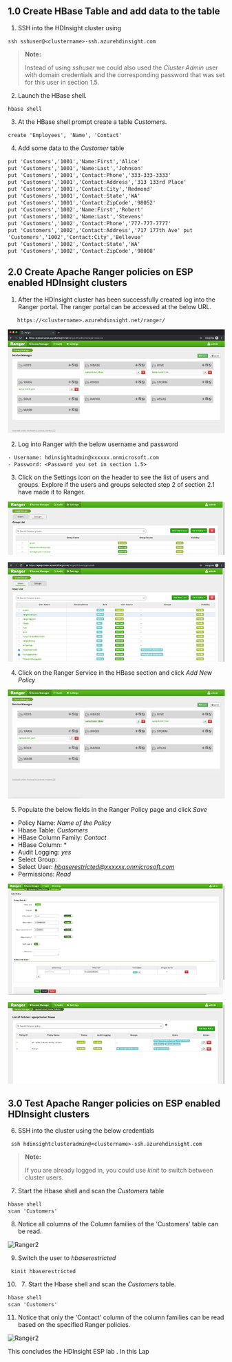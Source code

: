 ## 1.0 Create HBase Table and add data to the  table

1. SSH into the HDInsight cluster using 
 ````
 ssh sshuser@<clustername>-ssh.azurehdinsight.com
````
>**Note:**
> 
>Instead of using *sshuser* we could also used the *Cluster Admin* user with domain credentials and the corresponding password that was set for this user in section 1.5.

2. Launch the HBase shell.
```
hbase shell
```
3. At the HBase shell prompt create a table *Customers*.

```
create 'Employees', 'Name', 'Contact' 
```
4. Add some data to the *Customer* table 
```
put 'Customers','1001','Name:First','Alice' 
put 'Customers','1001','Name:Last','Johnson' 
put 'Customers','1001','Contact:Phone','333-333-3333'
put 'Customers','1001','Contact:Address','313 133rd Place' 
put 'Customers','1001','Contact:City','Redmond' 
put 'Customers','1001','Contact:State','WA' 
put 'Customers','1001','Contact:ZipCode','98052' 
put 'Customers','1002','Name:First','Robert' 
put 'Customers','1002','Name:Last','Stevens' 
put 'Customers','1002','Contact:Phone','777-777-7777' 
put 'Customers','1002','Contact:Address','717 177th Ave' put 'Customers','1002','Contact:City','Bellevue' 
put 'Customers','1002','Contact:State','WA' 
put 'Customers','1002','Contact:ZipCode','98008'
```


## 2.0 Create Apache Ranger policies on ESP enabled HDInsight clusters

1. After the HDInsight cluster has been successfully created log into the Ranger portal. The ranger portal can be accessed at the below URL. 

````
   https://<clustername>.azurehdinsight.net/ranger/
````

![Ranger1](https://github.com/arnabganguly/HDInsightESPLab/blob/master/images/Picture36.png)

 2. Log into Ranger with the below username and password 
 ````    
 - Username: hdinsightadmin@xxxxxx.onmicrosoft.com
 - Password: <Password you set in section 1.5>
````
 
  3. Click on the Settings icon on the header to see the list of users and groups. Explore if the users and  groups selected step 2 of section 2.1 have made it to Ranger.

![Ranger2](https://github.com/arnabganguly/HDInsightESPLab/blob/master/images/Picture38.png) 


![Ranger2](https://github.com/arnabganguly/HDInsightESPLab/blob/master/images/Picture39.png)

 4. Click on the Ranger Service in the HBase section and click *Add New Policy*
  
![Ranger2](https://github.com/arnabganguly/HDInsightESPLab/blob/master/images/Picture44.png) 

 5. Populate the below fields in the Ranger Policy page and click *Save*

 - Policy Name: *Name of the Policy*
 - Hbase Table: *Customers* 
 - HBase Column Family: *Contact*
 - HBase Column: *
 - Audit Logging: *yes*
 - Select Group:
 - Select User: *hbaserestricted@xxxxxx.onmicrosoft.com*
 - Permissions: *Read* 

![Ranger2](https://github.com/arnabganguly/HDInsightESPLab/blob/master/images/Picture46.png)
  
![Ranger2](https://github.com/arnabganguly/HDInsightESPLab/blob/master/images/Picture47.png)


## 3.0 Test Apache Ranger policies on ESP enabled HDInsight clusters

6. SSH into the cluster using the below credentials 

````
 ssh hdinsightclusteradmin@<clustername>-ssh.azurehdinsight.com
````


>**Note:**
> 
>If you are already logged in, you could use *kinit* to switch between cluster users.

7. Start the Hbase shell and scan the *Customers* table

```
hbase shell
scan 'Customers'
````

8. Notice all columns of the Column families of the 'Customers' table can be read.

![Ranger2](https://github.com/arnabganguly/HDInsightESPLab/blob/master/images/Picture50.png)

9. Switch the user to *hbaserestricted*
```
 kinit hbaserestricted
 ```

10. 7. Start the Hbase shell and scan the *Customers* table.

```
hbase shell
scan 'Customers'
```

11. Notice that only the 'Contact' column of the column families can be read based on the specified Ranger policies. 

![Ranger2](https://github.com/arnabganguly/HDInsightESPLab/blob/master/images/Picture49.png)

 
 This concludes the HDInsight ESP lab . In this Lap 
<!--stackedit_data:
eyJoaXN0b3J5IjpbLTMyNTQ1NTQ3MCw5Mjg2MDk4NCwtMTc4Mj
A1MzcwMCwtMTA3NzQ1MDY1OCwxNTI2OTE4OTM3LDEwOTU5MDMw
MTAsLTIwODg3NDY2MTJdfQ==
-->